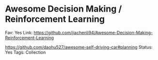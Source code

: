 # Awesome Decision Making / Reinforcement Learning

Fav: Yes
Link: https://github.com/jiachenli94/Awesome-Decision-Making-Reinforcement-Learning

https://github.com/daohu527/awesome-self-driving-car#planning
Status: Yes
Tags: Collection